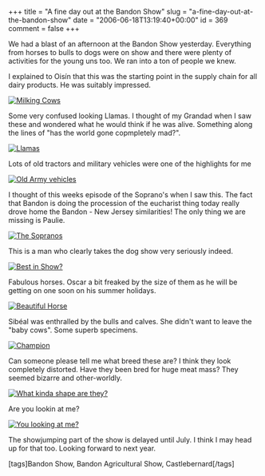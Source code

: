 +++
title = "A fine day out at the Bandon Show"
slug = "a-fine-day-out-at-the-bandon-show"
date = "2006-06-18T13:19:40+00:00"
id = 369
comment = false
+++

We had a blast of an afternoon at the Bandon Show yesterday. Everything from horses to bulls to dogs were on show and there were plenty of activities for the young uns too. We ran into a ton of people we knew.

I explained to Oisín that this was the starting point in the supply chain for all dairy products. He was suitably impressed.

[![Milking Cows](/images/flickr/2024_download/169479586_b4eb44c9ab_c.jpg)](http://www.flickr.com/photos/bandon1/169479586/ "Photo Sharing") 

Some very confused looking Llamas. I thought of my Grandad when I saw these and wondered what he would think if he was alive. Something along the lines of "has the world gone copmpletely mad?".

[![Llamas](/images/flickr/2024_download/169479389_1441797a7f_c.jpg)](http://www.flickr.com/photos/bandon1/169479389/ "Photo Sharing")

Lots of old tractors and military vehicles were one of the highlights for me

[![Old Army vehicles](/images/flickr/2024_download/169479321_2dc1d50d81_c.jpg)](http://www.flickr.com/photos/bandon1/169479321/ "Photo Sharing")

I thought of this weeks episode of the Soprano's when I saw this. The fact that Bandon is doing the procession of the eucharist thing today really drove home the Bandon - New Jersey similarities! The only thing we are missing is Paulie.

[![The Sopranos](/images/flickr/2024_download/169479038_41412a200c_c.jpg)](http://www.flickr.com/photos/bandon1/169479038/ "Photo Sharing")

This is a man who clearly takes the dog show very seriously indeed.

[![Best in Show?](/images/flickr/2024_download/169478881_9acd3eb941_c.jpg)](http://www.flickr.com/photos/bandon1/169478881/ "Photo Sharing")

Fabulous horses. Oscar a bit freaked by the size of them as he will be getting on one soon on his summer holidays.

[![Beautiful Horse](/images/flickr/2024_download/169478662_37468c962e_c.jpg)](http://www.flickr.com/photos/bandon1/169478662/ "Photo Sharing")

Sibéal was enthralled by the bulls and calves. She didn't want to leave the "baby cows". Some superb specimens.

[![Champion](/images/flickr/2024_download/169478523_ce6762d8a2_c.jpg)](http://www.flickr.com/photos/bandon1/169478523/ "Photo Sharing")

Can someone please tell me what breed these are? I think they look completely distorted. Have they been bred for huge meat mass? They seemed bizarre and other-worldly.

[![What kinda shape are they?](/images/flickr/2024_download/169478321_5f6d8d9d1b_c.jpg)](http://www.flickr.com/photos/bandon1/169478321/ "Photo Sharing")

Are you lookin at me?

[![You looking at me?](/images/flickr/2024_download/169477956_ddf8efe4bb_c.jpg)](http://www.flickr.com/photos/bandon1/169477956/ "Photo Sharing")

The showjumping part of the show is delayed until July. I think I may head up for that too. Looking forward to next year.

[tags]Bandon Show, Bandon Agricultural Show, Castlebernard[/tags]
